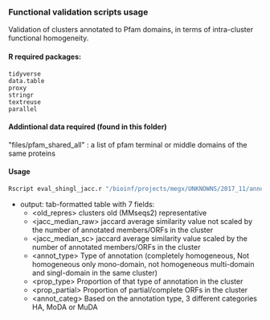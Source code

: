 ### Functional validation scripts usage

Validation of clusters annotated to Pfam domains, in terms of intra-cluster functional homogeneity.

#### R required packages:

```{r}
tidyverse
data.table
proxy
stringr
textreuse
parallel
```

#### Addintional data required (found in this folder)

"files/pfam_shared_all" : a list of pfam terminal or middle domains of the same proteins

#### Usage

```bash
Rscript eval_shingl_jacc.r "/bioinf/projects/megx/UNKNOWNS/2017_11/annot_and_clust/marine_hmp_db_03112017_clu_ge10_annot.tsv" "/bioinf/projects/megx/UNKNOWNS/2017_11/cluster_validation/functional/shingl_jacc_val_annot.tsv"
```

- output: tab-formatted table with 7 fields:
  - <old_repres>  clusters old (MMseqs2) representative
  - <jacc_median_raw> jaccard average similarity value not scaled by the number of annotated members/ORFs in the cluster
  - <jacc_median_sc> jaccard average similarity value scaled by the number of annotated members/ORFs in the cluster
  - <annot_type> Type of annotation (completely homogeneous, Not homogeneous only mono-domain, not homogeneous multi-domain and singl-domain in the same cluster)
  - <prop_type> Proportion of that type of annotation in the cluster
  - <prop_partial> Proportion of partial/complete ORFs in the cluster
  - <annot_categ> Based on the annotation type, 3 different categories HA, MoDA or MuDA
